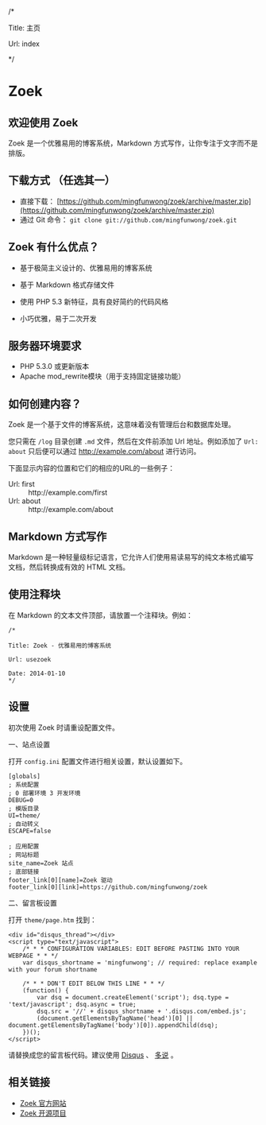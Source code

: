 /*

Title: 主页

Url: index

*/

# Zoek

## 欢迎使用 Zoek
Zoek 是一个优雅易用的博客系统，Markdown 方式写作，让你专注于文字而不是排版。

## 下载方式 （任选其一）
- 直接下载： [https://github.com/mingfunwong/zoek/archive/master.zip](https://github.com/mingfunwong/zoek/archive/master.zip)
- 通过 Git 命令： `git clone git://github.com/mingfunwong/zoek.git`

## Zoek 有什么优点？

- 基于极简主义设计的、优雅易用的博客系统

- 基于 Markdown 格式存储文件

- 使用 PHP 5.3 新特征，具有良好简约的代码风格

- 小巧优雅，易于二次开发

## 服务器环境要求
- PHP 5.3.0 或更新版本
- Apache mod_rewrite模块（用于支持固定链接功能）

## 如何创建内容？

Zoek 是一个基于文件的博客系统，这意味着没有管理后台和数据库处理。

您只需在 `/log` 目录创建 `.md` 文件，然后在文件前添加 Url 地址。例如添加了 `Url: about` 只后便可以通过 http://example.com/about 进行访问。

下面显示内容的位置和它们的相应的URL的一些例子：

<dl class="dl-horizontal">
  <dt>Url: first</dt>
	<dd>http://example.com/first</dd>
  <dt>Url: about</dt>
	<dd>http://example.com/about</dd>
</dl>


## Markdown 方式写作

Markdown 是一种轻量级标记语言，它允许人们使用易读易写的纯文本格式编写文档，然后转换成有效的 HTML 文档。


## 使用注释块

在 Markdown 的文本文件顶部，请放置一个注释块。例如：

	/*

	Title: Zoek - 优雅易用的博客系统
	
	Url: usezoek

	Date: 2014-01-10
	*/


## 设置

初次使用 Zoek 时请重设配置文件。

一、站点设置

打开 `config.ini` 配置文件进行相关设置，默认设置如下。

	[globals]
	; 系统配置
	; 0 部署环境 3 开发环境
	DEBUG=0
	; 模版目录
	UI=theme/
	; 自动转义
	ESCAPE=false
	
	; 应用配置
	; 网站标题
	site_name=Zoek 站点
	; 底部链接
	footer_link[0][name]=Zoek 驱动
	footer_link[0][link]=https://github.com/mingfunwong/zoek

二、留言板设置

打开 `theme/page.htm` 找到：

	<div id="disqus_thread"></div>
	<script type="text/javascript">
		/* * * CONFIGURATION VARIABLES: EDIT BEFORE PASTING INTO YOUR WEBPAGE * * */
		var disqus_shortname = 'mingfunwong'; // required: replace example with your forum shortname

		/* * * DON'T EDIT BELOW THIS LINE * * */
		(function() {
			var dsq = document.createElement('script'); dsq.type = 'text/javascript'; dsq.async = true;
			dsq.src = '//' + disqus_shortname + '.disqus.com/embed.js';
			(document.getElementsByTagName('head')[0] || document.getElementsByTagName('body')[0]).appendChild(dsq);
		})();
	</script>

请替换成您的留言板代码。建议使用 [Disqus](http://disqus.com/) 、 [多说](http://duoshuo.com/) 。

## 相关链接

- [Zoek 官方网站](http://mingfunwong.com/zoek)
- [Zoek 开源项目](https://github.com/mingfunwong/zoek)
